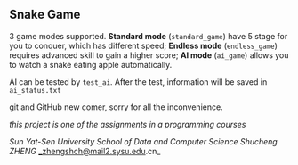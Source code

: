 ## Snake Game

3 game modes supported.
__Standard mode__ (`standard_game`) have 5 stage for you to conquer, which has different speed;
__Endless mode__ (`endless_game`) requires advanced skill to gain a higher score;
__AI mode__ (`ai_game`) allows you to watch a snake eating apple automatically.

AI can be tested by `test_ai`. After the test, information will be saved in `ai_status.txt`

git and GitHub new comer, sorry for all the inconvenience.

_this project is one of the assignments in a programming courses_

_Sun Yat-Sen University_
_School of Data and Computer Science_
_Shucheng ZHENG_
_zhengshch@mail2.sysu.edu.cn_